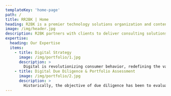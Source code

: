 ```yaml
---
templateKey: 'home-page'
path: /
title: RR2BK | Home
heading: R2BK is a premier technology solutions organization and content creator.
image: /img/header.jpg
description: R2BK partners with clients to deliver consulting solutions surrounding Technology, Process, Production, Media, and Change initiatives where Digital Consultants shares in the risk and responsibility for delivery of high-quality solutions.
expertise:
  heading: Our Expertise
  items:
    - title: Digital Strategy
      image: /img/portfolio/1.jpg
      description: >
        Digital is revolutionizing consumer behavior, redefining the value chain across industries, and enabling organizations to become more customer centric. Many organizations have started to address how digital can be introduced into their businesses, but the majority have not yet defined and implemented a robust digital strategy.<br/> R2BK work alongside our clients to build customer centric digital strategies that increase revenues and market share. These strategies permit us to create data-driven personas and a personalized customer experience.
    - title: Digital Due Diligence & Portfolio Assessment
      image: /img/portfolio/2.jpg
      description: >
        Historically, the objective of due diligence has been to evaluate the risks related to a company acquisition or divesture, most commonly focused on financial, operational and legal aspects. Today, it has become essential to also evaluate the digital assets of a company, and the risks, costs and benefits to integrate a digital presence, its infrastructure and its related data. <br/>We work with private equity firms to perform due diligence and assess current and potential digital maturity and value of portfolio assets. We also work with investment funds to perform portfolio reviews, giving insight into overall digital performance and defining the key performance indicators to measure digital growth.
---
```

